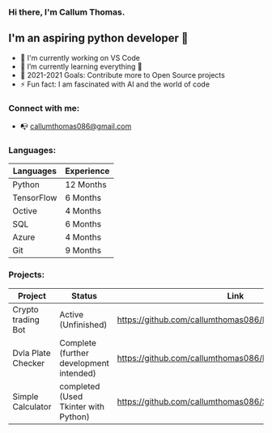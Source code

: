 ### Hi there, I'm Callum Thomas.


## I'm an aspiring python developer 👋


- 🔭 I'm currently working on VS Code
- 🌱 I’m currently learning everything 🤣
- 🥅 2021-2021 Goals: Contribute more to Open Source projects
- ⚡ Fun fact: I am fascinated with AI and the world of code


### Connect with me:

- :mailbox_with_no_mail: callumthomas086@gmail.com



### Languages:

Languages | Experience
------------ | -------------
Python | 12 Months 
TensorFlow  | 6 Months 
Octive | 4 Months 
SQL | 6 Months 
Azure | 4 Months 
Git | 9 Months 

### Projects:

Project | Status | Link
-------- | -------- | -----------------
Crypto trading Bot | Active (Unfinished) | https://github.com/callumthomas086/Binace_API_Trading_Bot
Dvla Plate Checker | Complete (further development intended) | https://github.com/callumthomas086/Plate_checker
Simple Calculator | completed (Used Tkinter with Python) | https://github.com/callumthomas086/Simple-calc


